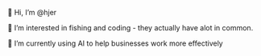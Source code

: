 👋  Hi, I’m @hjer

👀  I’m interested in fishing and coding - they actually have alot in common. 

🌱 I’m currently using AI to help businesses work more effectively

<!---
hjer/hjer is a ✨ special ✨ repository because its `README.md` (this file) appears on your GitHub profile.
You can click the Preview link to take a look at your changes.
--->

